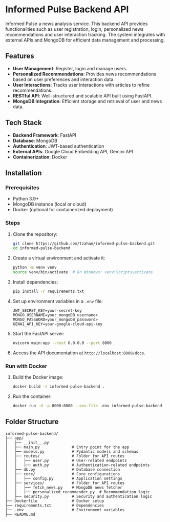 
# Informed Pulse Backend API  

Informed Pulse a news analysis service. This backend API provides functionalities such as user registration, login, personalized news recommendations and user interaction tracking. The system integrates with external APIs and MongoDB for efficient data management and processing.  

## Features  
- **User Management**: Register, login and manage users.  
- **Personalized Recommendations**: Provides news recommendations based on user preferences and interaction data.  
- **User Interactions**: Tracks user interactions with articles to refine recommendations.  
- **RESTful API**: Well-structured and scalable API built using FastAPI.  
- **MongoDB Integration**: Efficient storage and retrieval of user and news data.  

## Tech Stack  
- **Backend Framework**: FastAPI  
- **Database**: MongoDB  
- **Authentication**: JWT-based authentication  
- **External APIs**: Google Cloud Embedding API, Gemini API  
- **Containerization**: Docker  

## Installation  

### Prerequisites  
- Python 3.9+  
- MongoDB instance (local or cloud)  
- Docker (optional for containerized deployment)  

### Steps  
1. Clone the repository:  
   ```bash  
   git clone https://github.com/tzahan/informed-pulse-backend.git  
   cd informed-pulse-backend  
   ```  

2. Create a virtual environment and activate it:  
   ```bash  
   python -m venv venv  
   source venv/bin/activate  # On Windows: venv\Scripts\activate  
   ```  

3. Install dependencies:  
   ```bash  
   pip install -r requirements.txt  
   ```  

4. Set up environment variables in a `.env` file:  
   ```env  
   JWT_SECRET_KEY=your-secret-key
   MONGO_USERNAME=your_mongoDB_username>
   MONGO_PASSWORD=your_mongoDB_password>
   GENAI_API_KEY=your-google-cloud-api-key 
   ```  

5. Start the FastAPI server:  
   ```bash  
   uvicorn main:app --host 0.0.0.0 --port 8000  
   ```  

6. Access the API documentation at `http://localhost:8000/docs`.  

### Run with Docker  
1. Build the Docker image:  
   ```bash  
   docker build -t informed-pulse-backend .  
   ```  
2. Run the container:  
   ```bash  
   docker run -d -p 8000:8000 --env-file .env informed-pulse-backend  
   ```  

## Folder Structure  

```plaintext  
informed-pulse-backend/
├── app/
│   ├── __init__.py
│   ├── main.py              # Entry point for the app
│   ├── models.py            # Pydantic models and schemas
│   ├── routes/              # Folder for API routes
│   │   ├── user.py          # User-related endpoints
│   │   ├── auth.py          # Authentication-related endpoints
│   ├── db.py                # Database connection
│   ├── core/                # Core configurations
│   │   ├── config.py        # Application settings
│   ├── services/            # Folder for API routes
│   │   ├── fetch_news.py    # MongoDB news fetcher 
│   │   ├── personalized_recommender.py  # Recommendation logic
│   ├── security.py          # Security and authentication logic
├── Dockerfile               # Docker setup
├── requirements.txt         # Dependencies
├── .env                     # Environment variables
├── README.md
```  